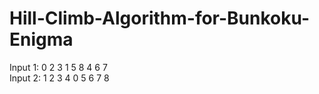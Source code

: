 # Hill-Climb-Algorithm-for-Bunkoku-Enigma
Input 1: 0 2 3 1 5 8 4 6 7 <br>
Input 2: 1 2 3 4 0 5 6 7 8 <br>

